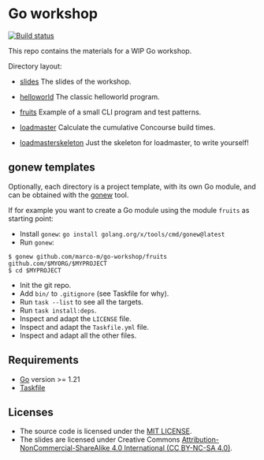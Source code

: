 # Go workshop

[![Build status](https://github.com/marco-m/go-workshop/actions/workflows/ci.yml/badge.svg?branch=master)](https://github.com/marco-m/go-workshop/actions)

This repo contains the materials for a WIP Go workshop.

Directory layout:

- [slides](./slides) The slides of the workshop.

- [helloworld](./helloworld) The classic helloworld program.
- [fruits](./fruits) Example of a small CLI program and test patterns.
- [loadmaster](./loadmaster) Calculate the cumulative Concourse build times.
- [loadmasterskeleton](./loadmasterskeleton) Just the skeleton for loadmaster, to write yourself!

## gonew templates

Optionally, each directory is a project template, with its own Go module, and can be obtained with the [gonew](https://go.dev/blog/gonew) tool.

If for example you want to create a Go module using the module `fruits` as starting point:

- Install `gonew`: `go install golang.org/x/tools/cmd/gonew@latest`
- Run `gonew`:
```
$ gonew github.com/marco-m/go-workshop/fruits github.com/$MYORG/$MYPROJECT
$ cd $MYPROJECT
```
- Init the git repo.
- Add `bin/` to `.gitignore` (see Taskfile for why).
- Run `task --list` to see all the targets.
- Run `task install:deps`.
- Inspect and adapt the `LICENSE` file.
- Inspect and adapt the `Taskfile.yml` file.
- Inspect and adapt all the other files.

## Requirements

- [Go](https://go.dev/) version >= 1.21
- [Taskfile](https://taskfile.dev)

## Licenses

- The source code is licensed under the [MIT LICENSE](SOURCE.LICENSE).
- The slides are licensed under Creative Commons [Attribution-NonCommercial-ShareAlike 4.0 International (CC BY-NC-SA 4.0)](https://creativecommons.org/licenses/by-nc-sa/4.0/).
